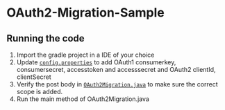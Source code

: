 # OAuth2-Migration-Sample

## Running the code
1. Import the gradle project in a IDE of your choice
2. Update [`config.properties`](src/main/resources/config.properties) to add OAuth1 consumerkey, consumersecret, accesstoken and accesssecret and OAuth2 clientId, clientSecret
3. Verify the post body in [`OAuth2Migration.java`](src/main/java/com/intuit/oauthmigration/OAuth2Migration.java) to make sure the correct scope is added.
4. Run the main method of OAuth2Migration.java
